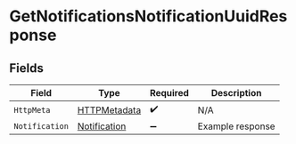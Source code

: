 # GetNotificationsNotificationUuidResponse


## Fields

| Field                                                   | Type                                                    | Required                                                | Description                                             |
| ------------------------------------------------------- | ------------------------------------------------------- | ------------------------------------------------------- | ------------------------------------------------------- |
| `HttpMeta`                                              | [HTTPMetadata](../../Models/Components/HTTPMetadata.md) | :heavy_check_mark:                                      | N/A                                                     |
| `Notification`                                          | [Notification](../../Models/Components/Notification.md) | :heavy_minus_sign:                                      | Example response                                        |